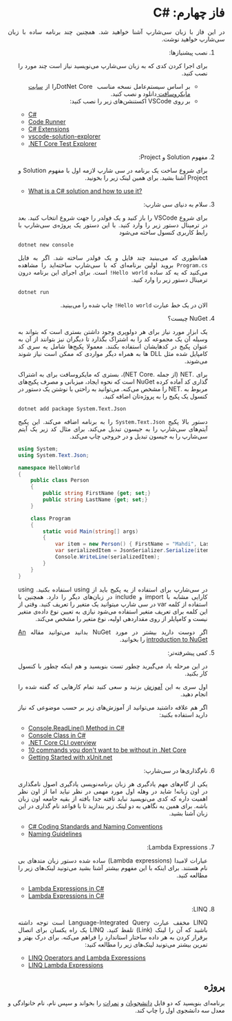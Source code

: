 <div dir="rtl" align='justify'>

# فاز چهارم: #C

در این فاز با زبان سی‌شارپ آشنا خواهید شد. همچنین چند برنامه ساده با زبان سی‌شارپ خواهید نوشت.

1. نصب پیشنیازها:

   برای اجرا کردن کدی که به زبان سی‌شارپ می‌نویسید نیاز است چند مورد را نصب کنید.

   - بر اساس سیستم‌عامل نسخه مناسب  <span dir="ltr" align='left'> DotNet Core </span> را از [سایت مایکروسافت ](https://dotnet.microsoft.com/download) دانلود و نصب کنید.
   - بر روی VSCode اکستنشن‌های زیر را نصب کنید:

    <div dir="ltr" align='justify'>

   * [C#](https://marketplace.visualstudio.com/items?itemName=ms-dotnettools.csharp)
   * [Code Runner](https://marketplace.visualstudio.com/items?itemName=formulahendry.code-runner)
   * [C# Extensions](https://marketplace.visualstudio.com/items?itemName=jchannon.csharpextensions)
   * [vscode-solution-explorer](https://marketplace.visualstudio.com/items?itemName=fernandoescolar.vscode-solution-explorer)
   * [.NET Core Test Explorer](https://marketplace.visualstudio.com/items?itemName=formulahendry.dotnet-test-explorer)

    </div>

2. مفهوم Solution و Project:

   برای شروع ساخت یک برنامه در سی شارپ لازمه اول با مفهوم Solution و Project آشنا بشید. برای همین لینک‌ زیر را بخونید.


    <div dir="ltr" align='justify'>

    - [What is a C# solution and how to use it?](https://stackoverflow.com/a/40400159/7498797)
    </div>

3. سلام به دنیای سی شارپ:

   برای شروع VSCode را باز کنید و یک فولدر را جهت شروع انتخاب کنید. بعد در ترمینال دستور زیر را وارد کنید. با این دستور یک پروژه‌ی سی‌شارپ با رابط کاربری کنسول ساخته می‌شود

   <div dir="ltr" align='justify'>

   `dotnet new console`
   </div>

   همانطوری که می‌بینید چند فایل و یک فولدر ساخته شد. اگر به فایل `Program.cs` بروید اولین برنامه‌ای که با سی‌شارپ ساخته‌اید را مشاهده می‌کنید که یه کد ساده `Hello world!` است. برای اجرای این برنامه درون ترمینال دستور زیر را وارد کنید.

   <div dir="ltr" align='justify'>

   `dotnet run`
   </div>

   الان در یک خط عبارت `Hello world!` چاپ شده را می‌بینید.

4. NuGet چیست؟

   یک ابزار مورد نیاز برای هر دولوپری وجود داشتن بستری است که بتواند به وسیله آن یک مجموعه کد را به اشتراک بگذارد تا دیگران نیز بتوانند از آن به عنوان پکیج در کدهایشان استفاده بکنند.
   معمولا پکیج‌ها شامل یه سری کد کامپایل شده مثل DLL ها به همراه دیگر مواردی که ممکن است نیاز شوند می‌شوند.


    برای .NET (از جمله .NET Core)، بستری که مایکروسافت برای به اشتراک گذاری کد آماده کرده NuGet است که نحوه ایجاد، میزبانی و مصرف پکیج‌های مربوط به .NET را مشخص می‌کنه.
    می‌توانید به راحتی با نوشتن یک دستور در کنسول یک پکیج را به پروژه‌‌تان اضافه کنید.

    <div dir="ltr" align='justify'>

    `dotnet add package System.Text.Json`

    </div>

    دستور بالا پکیج `System.Text.Json` را به برنامه اضافه می‌کند. این پکیج آیتم‌های سی‌شارپ را به جیسون تبدیل می‌کند. برای مثال کد زیر یک آیتم سی‌شارپ را به جیسون تبدیل و در خروجی چاپ می‌کند.

    <div dir="ltr" align='justify'>

    ```C#
    using System;
    using System.Text.Json;

    namespace HelloWorld
    {
        public class Person
        {
            public string FirstName {get; set;}
            public string LastName {get; set;}
        }

        class Program
        {
            static void Main(string[] args)
            {
                var item = new Person() { FirstName = "Mahdi", LastName = "Malverdi"};
                var serializedItem = JsonSerializer.Serialize(item);
                Console.WriteLine(serializedItem);
            }
        }
    }
    ```

    </div>

    در سی‌شارپ برای استفاده از یه پکیج باید از using استفاده بکنید. using کارایی مشابه با import و include در زبان‌های دیگر را دارد.
    همچنین با استفاده از کلمه var در سی شارپ میتوانید یک متغیر را تعریف کنید. وقتی از این کلمه برای تعریف متغیر استفاده می‌شود نیازی به تعیین نوع داده‌ی متغیر نیست و کامپایلر از روی مقداردهی اولیه، نوع متغیر را مشخص می‌کند.

    اگر دوست دارید بیشتر در مورد NuGet بدانید می‌توانید مقاله [An introduction to NuGet](https://docs.microsoft.com/en-us/nuget/what-is-nuget) را بخوانید.

5.  کمی پیشرفته‌تر:

    در این مرحله یاد می‌گیرید چطور تست بنویسید و هم اینکه چطور با کنسول کار بکنید.

    اول سری به این [آموزش](https://softchris.github.io/pages/dotnet-core.html#creating-a-solution) بزنید و سعی کنید تمام کارهایی که گفته شده را انجام دهید.

    اگر هم علاقه داشتید می‌توانید از آموزش‌های زیر بر حسب موضوعی که نیاز دارید استفاده بکنید:

    <div dir="ltr" align='justify'>

    - [Console.ReadLine() Method in C#](<https://www.geeksforgeeks.org/console-readline-method-in-c-sharp/#:~:text=Console.-,ReadLine()%20Method%20in%20C%23,user%20presses%20the%20Enter%20key.>)
    - [Console Class in C#](https://www.geeksforgeeks.org/console-class-in-c-sharp/#:~:text=Weekday%20in%20C%23-,Console%20Class%20in%20C%23,output%20from%20the%20computer%20end.)
    - [.NET Core CLI overview](https://docs.microsoft.com/en-us/dotnet/core/tools/)
    - [10 commands you don't want to be without in .Net Core](https://softchris.github.io/pages/dotnet-10-commands.html#_4-dotnet-run)
    - [Getting Started with xUnit.net](https://xunit.net/docs/getting-started/netcore/cmdline)

    </div>

6.  نام‌گذاری‌ها در سی‌شارپ:

    یکی از گام‌های مهم یادگیری هر زبان برنامه‌نویسی یادگیری اصول نامگذاری در اون زبانه! شاید در وهله اول مورد مهمی در نظر نیاید اما از اون نظر اهمیت داره که کدی می‌نویسید نباید تافته جدا بافته از بقیه جامعه اون زبان باشه. برای همین یه نگاهی به دو لینک زیر بندازید تا با قواعد نام گذاری در این زبان آشنا بشید.

    <div dir="ltr" align='justify'>

    - [C# Coding Standards and Naming Conventions](https://github.com/ktaranov/naming-convention/blob/master/C%23%20Coding%20Standards%20and%20Naming%20Conventions.md)
    - [Naming Guidelines](https://docs.microsoft.com/en-us/dotnet/standard/design-guidelines/naming-guidelines)

    </div>

7.  Lambda Expressions:

    عبارات لامبدا (Lambda expressions) ساده شده دستور زبان متدهای بی نام هستند.
    برای اینکه با این مفهوم بیشتر آشنا بشید می‌تونید لینک‌های زیر را مطالعه کنید.

    <div dir="ltr" align='justify'>

    - [Lambda Expressions in C#](https://www.geeksforgeeks.org/lambda-expressions-in-c-sharp/)
    - [Lambda Expressions in C#](https://www.c-sharpcorner.com/UploadFile/bd6c67/lambda-expressions-in-C-Sharp/)

   </div>

</div>

<div dir="rtl" align='justify'>

8.  LINQ:

    LINQ مخفف عبارت Language-Integrated Query است توجه داشته باشید که آن را لینک (Link) تلفظ کنید. LINQ یک راه یکسان برای اتصال برقرار کردن به هر داده ساختار استاندارد را فراهم می‌کنه.
    برای درک بهتر و تمرین بیشتر می‌تونید لینک‌های زیر را مطالعه کنید:

    <div dir="ltr" align='justify'>

    - [LINQ Operators and Lambda Expressions](https://www.c-sharpcorner.com/UploadFile/babu_2082/linq-operators-and-lambda-expression-syntax-examples/)
    - [LINQ Lambda Expressions](https://www.tutlane.com/tutorial/linq/linq-lambda-expressions)

    </div>

## پروژه

برنامه‌ای بنویسید که دو فایل [دانشجویان](https://github.com/Star-Academy/codestar-internship/blob/master/Projects/Phase04/Students.csv) و [نمرات](https://github.com/Star-Academy/codestar-internship/blob/master/Projects/Phase04/Scores.csv) را بخواند و سپس نام، نام خانوادگی و معدل سه دانشجوی اول را چاپ کند.

</div>
